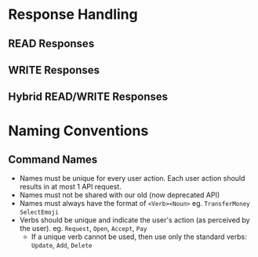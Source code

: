 # Response Handling
## READ Responses
## WRITE Responses
## Hybrid READ/WRITE Responses
# Naming Conventions
## Command Names
- Names must be unique for every user action. Each user action should results in at most 1 API request.
- Names must not be shared with our old (now deprecated API)
- Names must always have the format of `<Verb><Noun>` eg. `TransferMoney` `SelectEmoji`
- Verbs should be unique and indicate the user's action (as perceived by the user). eg. `Request`, `Open`, `Accept`, `Pay`
  - If a unique verb cannot be used, then use only the standard verbs: `Update`, `Add`, `Delete`
